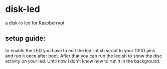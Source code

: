 # disk-led
a disk-io led for Raspberrypi
## setup guide:
to enable the LED you have to edit the led-int.sh script to your GPIO pins and run it once after boot. 
After that you can run the led.sh to show the disc activity on your led. Until now i don't know how to run it in the background.
